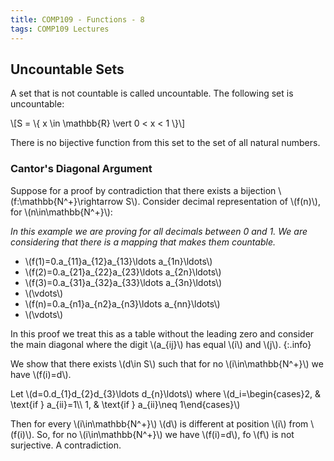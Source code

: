 ```yaml
---
title: COMP109 - Functions - 8
tags: COMP109 Lectures
---
```

## Uncountable Sets
A set that is not countable is called uncountable. The following set is uncountable:

&#92;[S = &#92;{ x \in \mathbb{R} \vert 0 < x < 1 &#92;}&#92;]

There is no bijective function from this set to the set of all natural numbers.

### Cantor's Diagonal Argument
Suppose for a proof by contradiction that there exists a bijection &#92;(f:\mathbb{N^+}\rightarrow S&#92;). Consider decimal representation of &#92;(f(n)&#92;), for &#92;(n\in\mathbb{N^+}&#92;):

*In this example we are proving for all decimals between 0 and 1. We are considering that there is a mapping that makes them countable.*

* &#92;(f(1)=0.a&#95;&#123;11}a&#95;&#123;12}a&#95;&#123;13}\ldots a&#95;&#123;1n}\ldots&#92;)
* &#92;(f(2)=0.a&#95;&#123;21}a&#95;&#123;22}a&#95;&#123;23}\ldots a&#95;&#123;2n}\ldots&#92;)
* &#92;(f(3)=0.a&#95;&#123;31}a&#95;&#123;32}a&#95;&#123;33}\ldots a&#95;&#123;3n}\ldots&#92;)
* &#92;(\vdots&#92;)
* &#92;(f(n)=0.a&#95;&#123;n1}a&#95;&#123;n2}a&#95;&#123;n3}\ldots a&#95;&#123;nn}\ldots&#92;)
* &#92;(\vdots&#92;)

In this proof we treat this as a table without the leading zero and consider the main diagonal where the digit  &#92;(a&#95;&#123;ij}&#92;) has equal &#92;(i&#92;) and &#92;(j&#92;).
{:.info}

We show that there exists &#92;(d\in S&#92;) such that for no &#92;(i\in\mathbb{N^+}&#92;) we have &#92;(f(i)=d&#92;).

Let &#92;(d=0.d&#95;&#123;1}d&#95;&#123;2}d&#95;&#123;3}\ldots d&#95;&#123;n}\ldots&#92;) where &#92;(d_i=\begin{cases}2, & \text{if } a&#95;&#123;ii}=1&#92;&#92; 1, & \text{if } a&#95;&#123;ii}\neq 1\end{cases}&#92;)

Then for every &#92;(i\in\mathbb{N^+}&#92;) &#92;(d&#92;) is different at position &#92;(i&#92;) from &#92;(f(i)&#92;). So, for no &#92;(i\in\mathbb{N^+}&#92;) we have &#92;(f(i)=d&#92;), fo &#92;(f&#92;) is not surjective. A contradiction.
